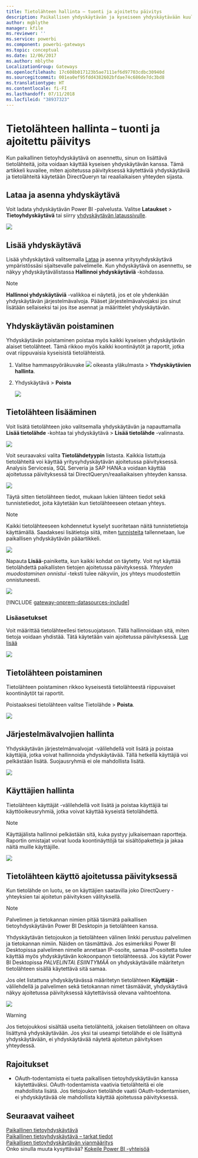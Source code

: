 ```yaml
---
title: Tietolähteen hallinta – tuonti ja ajoitettu päivitys
description: Paikallisen yhdyskäytävän ja kyseiseen yhdyskäytävään kuuluvien tietolähteiden hallinta. Tämä artikkeli käsittelee erityisesti tietolähteitä, joita voidaan käyttää tuonnissa ja ajoitetussa päivityksessä.
author: mgblythe
manager: kfile
ms.reviewer: ''
ms.service: powerbi
ms.component: powerbi-gateways
ms.topic: conceptual
ms.date: 12/06/2017
ms.author: mblythe
LocalizationGroup: Gateways
ms.openlocfilehash: 17c608b017123b5ae7111ef6d97703cdbc30940d
ms.sourcegitcommit: 001ea0ef95fdd4382602bfdae74c686de7dc3bd8
ms.translationtype: HT
ms.contentlocale: fi-FI
ms.lasthandoff: 07/11/2018
ms.locfileid: "38937323"
---
```

# <a name="manage-your-data-source---importscheduled-refresh"></a>Tietolähteen hallinta – tuonti ja ajoitettu päivitys
Kun paikallinen tietoyhdyskäytävä on asennettu, sinun on lisättävä tietolähteitä, joita voidaan käyttää kyseisen yhdyskäytävän kanssa. Tämä artikkeli kuvailee, miten ajoitetussa päivityksessä käytettäviä yhdyskäytäviä ja tietolähteitä käytetään DirectQueryn tai reaaliaikaisen yhteyden sijasta.

## <a name="download-and-install-the-gateway"></a>Lataa ja asenna yhdyskäytävä
Voit ladata yhdyskäytävän Power BI -palvelusta. Valitse **Lataukset** > **Tietoyhdyskäytävä** tai siirry [yhdyskäytävän lataussivulle](https://go.microsoft.com/fwlink/?LinkId=698861).

![](media/service-gateway-enterprise-manage-scheduled-refresh/powerbi-download-data-gateway.png)

## <a name="add-a-gateway"></a>Lisää yhdyskäytävä
Lisää yhdyskäytävä valitsemalla [Lataa](https://go.microsoft.com/fwlink/?LinkId=698863) ja asenna yritysyhdyskäytävä ympäristössäsi sijaitsevalle palvelimelle. Kun yhdyskäytävä on asennettu, se näkyy yhdyskäytävälistassa **Hallinnoi yhdyskäytäviä** -kohdassa.

> [!NOTE]
> **Hallinnoi yhdyskäytäviä** -valikkoa ei näytetä, jos et ole yhdenkään yhdyskäytävän järjestelmävalvoja. Pääset järjestelmävalvojaksi jos sinut lisätään sellaiseksi tai jos itse asennat ja määrittelet yhdyskäytävän.
> 
> 

## <a name="remove-a-gateway"></a>Yhdyskäytävän poistaminen
Yhdyskäytävän poistaminen poistaa myös kaikki kyseisen yhdyskäytävän alaiset tietolähteet.  Tämä rikkoo myös kaikki koontinäytöt ja raportit, jotka ovat riippuvaisia kyseisistä tietolähteistä.

1. Valitse hammaspyöräkuvake ![](media/service-gateway-enterprise-manage-scheduled-refresh/pbi_gearicon.png) oikeasta yläkulmasta > **Yhdyskäytävien hallinta**.
2. Yhdyskäytävä > **Poista**
   
   ![](media/service-gateway-enterprise-manage-scheduled-refresh/datasourcesettings7.png)

## <a name="add-a-data-source"></a>Tietolähteen lisääminen
Voit lisätä tietolähteen joko valitsemalla yhdyskäytävän ja napauttamalla **Lisää tietolähde** -kohtaa tai yhdyskäytävä > **Lisää tietolähde** -valinnasta.

![](media/service-gateway-enterprise-manage-scheduled-refresh/datasourcesettings1.png)

Voit seuraavaksi valita **Tietolähdetyypin** listasta. Kaikkia listattuja tietolähteitä voi käyttää yritysyhdyskäytävän ajoitetussa päivityksessä. Analysis Servicesia, SQL Serveria ja SAP HANA:a voidaan käyttää ajoitetussa päivityksessä tai DirectQueryn/reaaliaikaisen yhteyden kanssa.

![](media/service-gateway-enterprise-manage-scheduled-refresh/datasourcesettings2.png)

Täytä sitten tietolähteen tiedot, mukaan lukien lähteen tiedot sekä tunnistetiedot, joita käytetään kun tietolähteeseen otetaan yhteys.

> [!NOTE]
> Kaikki tietolähteeseen kohdennetut kyselyt suoritetaan näitä tunnistetietoja käyttämällä. Saadaksesi lisätietoja siitä, miten [tunnisteita](service-gateway-onprem.md#credentials) tallennetaan, lue paikallisen yhdyskäytävän pääartikkeli.
> 
> 

![](media/service-gateway-enterprise-manage-scheduled-refresh/datasourcesettings3-oracle.png)

Napauta **Lisää**-painiketta, kun kaikki kohdat on täytetty.  Voit nyt käyttää tietolähdettä paikallisten tietojen ajoitetussa päivityksessä. *Yhteyden muodostaminen onnistui* -teksti tulee näkyviin, jos yhteys muodostettiin onnistuneesti.

![](media/service-gateway-enterprise-manage-scheduled-refresh/datasourcesettings4.png)

<!-- Shared Install steps Include -->
[!INCLUDE [gateway-onprem-datasources-include](./includes/gateway-onprem-datasources-include.md)]

### <a name="advanced-settings"></a>Lisäasetukset
Voit määrittää tietolähteellesi tietosuojatason. Tällä hallinnoidaan sitä, miten tietoja voidaan yhdistää. Tätä käytetään vain ajoitetussa päivityksessä. [Lue lisää](https://support.office.com/article/Privacy-levels-Power-Query-CC3EDE4D-359E-4B28-BC72-9BEE7900B540)

![](media/service-gateway-enterprise-manage-scheduled-refresh/datasourcesettings9.png)

## <a name="remove-a-data-source"></a>Tietolähteen poistaminen
Tietolähteen poistaminen rikkoo kyseisestä tietolähteestä riippuvaiset koontinäytöt tai raportit.  

Poistaaksesi tietolähteen valitse Tietolähde > **Poista**.

![](media/service-gateway-enterprise-manage-scheduled-refresh/datasourcesettings6.png)

## <a name="manage-administrators"></a>Järjestelmävalvojien hallinta
Yhdyskäytävän järjestelmänvalvojat -välilehdellä voit lisätä ja poistaa käyttäjiä, jotka voivat hallinnoida yhdyskäytävää. Tällä hetkellä käyttäjiä voi pelkästään lisätä. Suojausryhmiä ei ole mahdollista lisätä.

![](media/service-gateway-enterprise-manage-scheduled-refresh/datasourcesettings8.png)

## <a name="manage-users"></a>Käyttäjien hallinta
Tietolähteen käyttäjät -välilehdellä voit lisätä ja poistaa käyttäjiä tai käyttöoikeusryhmiä, jotka voivat käyttää kyseistä tietolähdettä.

> [!NOTE]
> Käyttäjälista hallinnoi pelkästään sitä, kuka pystyy julkaisemaan raportteja. Raportin omistajat voivat luoda koontinäyttöjä tai sisältöpaketteja ja jakaa näitä muille käyttäjille.
> 
> 

![](media/service-gateway-enterprise-manage-scheduled-refresh/datasourcesettings5.png)

## <a name="using-the-data-source-for-scheduled-refresh"></a>Tietolähteen käyttö ajoitetussa päivityksessä
Kun tietolähde on luotu, se on käyttäjien saatavilla joko DirectQuery -yhteyksien tai ajoitetun päivityksen välityksellä.

> [!NOTE]
> Palvelimen ja tietokannan nimien pitää täsmätä paikallisen tietoyhdyskäytävän Power BI Desktopin ja tietolähteen kanssa.
> 
> 

Yhdyskäytävän tietojoukon ja tietolähteen välinen linkki perustuu palvelimen ja tietokannan nimiin. Näiden on täsmättävä. Jos esimerkiksi Power BI Desktopissa palvelimen nimelle annetaan IP-osoite, samaa IP-osoitetta tulee käyttää myös yhdyskäytävän kokoonpanon tietolähteessä. Jos käytät Power BI Desktopissa *PALVELINTA\ ESIINTYMÄÄ* on yhdyskäytävälle määritetyn tietolähteen sisällä käytettävä sitä samaa.

Jos olet listattuna yhdyskäytävässä määritetyn tietolähteen **Käyttäjät** -välilehdellä ja palvelimen sekä tietokannan nimet täsmäävät, yhdyskäytävä näkyy ajoitetussa päivityksessä käytettävissä olevana vaihtoehtona.

![](media/service-gateway-enterprise-manage-scheduled-refresh/powerbi-gateway-enterprise-schedule-refresh.png)

> [!WARNING]
> Jos tietojoukkosi sisältää useita tietolähteitä, jokaisen tietolähteen on oltava lisättynä yhdyskäytävään. Jos yksi tai useampi tietolähde ei ole lisättynä yhdyskäytävään, ei yhdyskäytävää näytetä ajoitetun päivityksen yhteydessä.
> 
> 

## <a name="limitations"></a>Rajoitukset
* OAuth-todentamista ei tueta paikallisen tietoyhdyskäytävän kanssa käytettäväksi. OAuth-todentamista vaativia tietolähteitä ei ole mahdollista lisätä. Jos tietojoukon tietolähde vaatii OAuth-todentamisen, ei yhdyskäytävää ole mahdollista käyttää ajoitetussa päivityksessä.

## <a name="next-steps"></a>Seuraavat vaiheet
[Paikallinen tietoyhdyskäytävä](service-gateway-onprem.md)  
[Paikallinen tietoyhdyskäytävä – tarkat tiedot](service-gateway-onprem-indepth.md)  
[Paikallisen tietoyhdyskäytävän vianmääritys](service-gateway-onprem-tshoot.md)  
Onko sinulla muuta kysyttävää? [Kokeile Power BI -yhteisöä](http://community.powerbi.com/)

